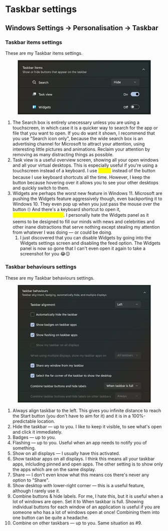 # Taskbar settings

## Windows Settings → Personalisation → Taskbar

### Taskbar items settings

These are my Taskbar items settings.

<figure><img src="../../.gitbook/assets/image (2) (1).png" alt=""><figcaption></figcaption></figure>

1. The Search box is entirely unecessary unless you are using a touchscreen, in which case it is a quicker way to search for the app or file that you want to open. If you do want it shown, I recommend that you use "Search icon only", because the wide search box is an advertising channel for Microsoft to attract your attention, using interesting little pictures and animations. Reclaim your attention by removing as many distracting things as possible.
2. Task view is a useful overview screen, showing all your open windows and all your virtual desktops. This is especially useful if you're using a touchscreen instead of a keyboard. I use <mark style="color:yellow;">`🪟+Tab`</mark> instead of the button because I use keyboard shortcuts all the time. However, I keep the button because hovering over it allows you to see your other desktops and quickly switch to them.
3. Widgets are perhaps the worst new feature in Windows 11. Microsoft are pushing the Widgets feature aggressively though, even backporting it to Windows 10. They even pop up when you just pass the mouse over the button 🙄 And there's a keyboard shortcut to open it, \
   <mark style="color:yellow;">`🪟+Ctrl+Shift+Backspace`</mark>. I personally hate the Widgets panel as it seems to be designed to fill our minds with news and celebrities and other inane distractions that serve nothing except stealing my attention from whatever I was doing — or could be doing.
   1. I just discovered that you can disable Widgets by going into the Widgets settings screen and disabling the feed option. The Widgets panel is now so gone that I can't even open it again to take a screenshot for you 😂😌

### Taskbar behaviours settings

These are my Taskbar behaviours settings.

<figure><img src="../../.gitbook/assets/image (3) (1).png" alt=""><figcaption></figcaption></figure>

1. Always align taskbar to the left. This gives you infinite distance to reach the Start button (you don't have to aim for it) and it is in a 100%-predictable location.
2. Hide the taskbar — up to you. I like to keep it visible, to see what's open and click it immediately.
3. Badges — up to you.
4. Flashing — up to you. Useful when an app needs to notify you of something.
5. Show on all displays — I usually have this activated.
6. Show taskbar apps on all displays. I think this means all your taskbar apps, inlcluding pinned and open apps. The other setting is to show only the apps which are on the same display.
7. Share — I don't even know what this means cos there's never any option to "Share".
8. Show desktop with lower-right corner — this is a useful feature, although I rarely use it.
9. Combine buttons & hide labels. For me, I hate this, but it is useful when a lot of windows are open. Set it to When taskbar is full. Showing individual buttons for each window of an application is useful if you are someone who has a lot of windows open at once! Combining them into one button can be quite a headache.&#x20;
10. Combine on other taskbars — up to you. Same situation as #9.&#x20;

